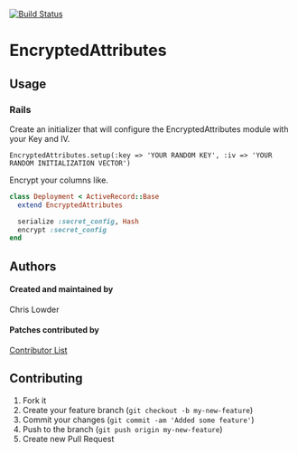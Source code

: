 [![Build Status](https://secure.travis-ci.org/clowder/encrypted-attributes.png)](http://travis-ci.org/clowder/encrypted-attributes)

# EncryptedAttributes

## Usage

### Rails

Create an initializer that will configure the EncryptedAttributes module with your Key and IV.

```
EncryptedAttributes.setup(:key => 'YOUR RANDOM KEY', :iv => 'YOUR RANDOM INITIALIZATION VECTOR')
```

Encrypt your columns like.

```ruby
class Deployment < ActiveRecord::Base
  extend EncryptedAttributes

  serialize :secret_config, Hash
  encrypt :secret_config
end
```

## Authors

#### Created and maintained by
Chris Lowder

#### Patches contributed by
[Contributor List](https://github.com/clowder/encrypted-attributes/contributors)

## Contributing

1. Fork it
2. Create your feature branch (`git checkout -b my-new-feature`)
3. Commit your changes (`git commit -am 'Added some feature'`)
4. Push to the branch (`git push origin my-new-feature`)
5. Create new Pull Request
